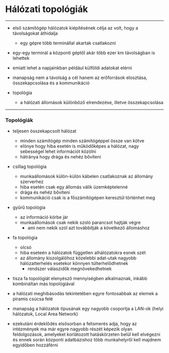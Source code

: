 # Hálózati topológiák

---

- első számítógép hálózatok kiépítésének célja az volt, hogy a távolságokat áthidalja
	- egy gépre több terminállal akartak csatlakozni
- egy-egy terminál a központi géptől akár több ezer km távolságban is lehettek
- emiatt lehet a napjainkban például külföldi adatokat elérni
- manapság nem a távolság a cél hanem az erőforrások elosztása, összekapcsolása és a kommunikáció

- topológia
	- a hálózati állomások különböző elrendezése, illetve összekapcsolása

---

### Topológiák
- teljesen összekapcsolt hálózat
	- minden számítógép minden számítógéppel össze van kötve
	- elönye hogy hiba esetén is működőképes a hálózat, nagy sebességel lehet információt közölni
	- hátránya hogy drága és nehéz bővíteni
- csillag topológia
	- munkaállomások külön-külön kábelen csatlakoznak az állomány szerverhez
	- hiba esetén csak egy állomás válik üzemképtelenné
	- drága és nehéz bővíteni
	- kommunikáció csak is a főszámítógépen keresztül történhet meg
- gyűrű topológia
	- az információ körbe jár
	- munkaállomások csak nekik szoló parancsot hajtják végre
		- ami nem nekik szól azt továbbítják a következő állomáshoz
- fa topológia
	- olcsó
	- hiba eseteén a hálózatok független alhálózatokra esnek szét
	- az állomány kiszolgálóhoz közelebbi adat-utak nagyobb hálózatterhelés esetekor könnyen túlterhelődhetnek
		- rendszer válaszidők megnövekedhetnek
- tisza fa topológiát elenyésző mennyiségben alkalmaznak, inkább kombináltan más topológiával
- a hálózati meghibásodás tekintetében egyre fontosabbak az elemek a piramis csúcsa felé

- manapság a hálózatok típusának egy nagyobb csoportja a LAN-ok (helyi hálózatok, Local Area Network)
- ezekutáni érdeklődés elsősorban a felismerés adja, hogy az intézmények ma már egyre nagyobb részét képezik olyan feldolgozások, amelyeket korlátozott hatáskörzeten belül kell elvégezni és ennek során központi adatbázishoz több munkahelyről kell majdnem egyidőben hozzáférni
